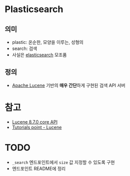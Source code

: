 # Plasticsearch

## 의미
- plastic: 온순한, 모양을 이루는, 성형의
- search: 검색
- 사실은 [elasticsearch](https://www.elastic.co/elasticsearch/) 모조품

## 정의
- [Apache Lucene](https://lucene.apache.org/) 기반의 **매우 간단**하게 구현된 검색 API 서버

# 참고
- [Lucene 8.7.0 core API](https://lucene.apache.org/core/8_7_0/core/overview-summary.html#overview.description)
- [Tutorials point - Lucene](https://www.tutorialspoint.com/lucene/index.htm)

# TODO
- `_search` 엔드포인트에서 `size` 값 지정할 수 있도록 구현
- 엔드포인트 README에 정리